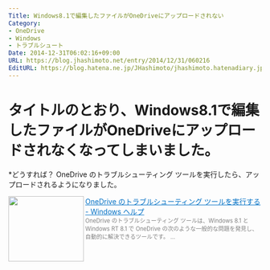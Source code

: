 ```yaml
---
Title: Windows8.1で編集したファイルがOneDriveにアップロードされない
Category:
- OneDrive
- Windows
- トラブルシュート
Date: 2014-12-31T06:02:16+09:00
URL: https://blog.jhashimoto.net/entry/2014/12/31/060216
EditURL: https://blog.hatena.ne.jp/JHashimoto/jhashimoto.hatenadiary.jp/atom/entry/8454420450078512007
---
```


タイトルのとおり、Windows8.1で編集したファイルがOneDriveにアップロードされなくなってしまいました。
====
*どうすれば？
OneDrive のトラブルシューティング ツールを実行したら、アップロードされるようになりました。

<a href="http://windows.microsoft.com/ja-jp/windows-8/onedrive-troubleshooter" target="_blank"><img class="alignleft" align="left" border="0" src="http://capture.heartrails.com/150x130/shadow?http://windows.microsoft.com/ja-jp/windows-8/onedrive-troubleshooter" alt="" width="150" height="130" /></a><a style="color:#0070C5;" href="http://windows.microsoft.com/ja-jp/windows-8/onedrive-troubleshooter" target="_blank">OneDrive のトラブルシューティング ツールを実行する - Windows ヘルプ</a><a href="http://b.hatena.ne.jp/entry/http://windows.microsoft.com/ja-jp/windows-8/onedrive-troubleshooter" target="_blank"><img border="0" src="http://b.hatena.ne.jp/entry/image/http://windows.microsoft.com/ja-jp/windows-8/onedrive-troubleshooter" alt="" /></a><br><span style="color: #808080;font-size: 80%;">OneDrive のトラブルシューティング ツールは、Windows 8.1 と Windows RT 8.1 で OneDrive の次のような一般的な問題を発見し、自動的に解決できるツールです。 ...</span><br style="clear:both;" />
